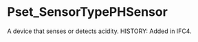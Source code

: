 # Pset_SensorTypePHSensor

A device that senses or detects acidity.<!-- end of definition --> HISTORY: Added in IFC4.
